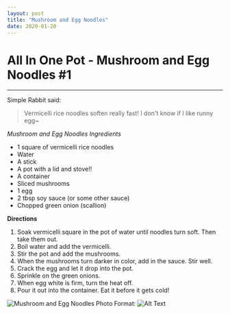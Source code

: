 ```yaml
---
layout: post
title: "Mushroom and Egg Noodles"
date: 2020-01-20
---
```

# All In One Pot - Mushroom and Egg Noodles \#1
---
Simple Rabbit said:
> Vermicelli rice noodles soften really fast!
> I don't know if I like runny egg~

*Mushroom and Egg Noodles Ingredients*
* 1 square of vermicelli rice noodles
* Water
* A stick
* A pot with a lid and stove!!
* A container
* Sliced mushrooms
* 1 egg
* 2 tbsp soy sauce (or some other sauce)
* Chopped green onion (scallion)

**Directions**
1. Soak vermicelli square in the pot of water until noodles turn soft. Then take them out.
2. Boil water and add the vermicelli.
3. Stir the pot and add the mushrooms. 
4. When the mushrooms turn darker in color, add in the sauce. Stir well.
5. Crack the egg and let it drop into the pot. 
6. Sprinkle on the green onions.
7. When egg white is firm, turn the heat off. 
8. Pour it out into the container. Eat it before it gets cold!

![Mushroom and Egg Noodles Photo](/../../../images/posts/noodle_1.png)
Format: ![Alt Text](url)

